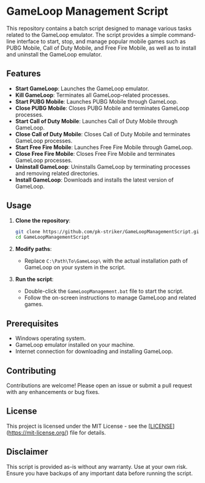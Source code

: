 # GameLoop Management Script

This repository contains a batch script designed to manage various tasks related to the GameLoop emulator. The script provides a simple command-line interface to start, stop, and manage popular mobile games such as PUBG Mobile, Call of Duty Mobile, and Free Fire Mobile, as well as to install and uninstall the GameLoop emulator.

## Features

- **Start GameLoop**: Launches the GameLoop emulator.
- **Kill GameLoop**: Terminates all GameLoop-related processes.
- **Start PUBG Mobile**: Launches PUBG Mobile through GameLoop.
- **Close PUBG Mobile**: Closes PUBG Mobile and terminates GameLoop processes.
- **Start Call of Duty Mobile**: Launches Call of Duty Mobile through GameLoop.
- **Close Call of Duty Mobile**: Closes Call of Duty Mobile and terminates GameLoop processes.
- **Start Free Fire Mobile**: Launches Free Fire Mobile through GameLoop.
- **Close Free Fire Mobile**: Closes Free Fire Mobile and terminates GameLoop processes.
- **Uninstall GameLoop**: Uninstalls GameLoop by terminating processes and removing related directories.
- **Install GameLoop**: Downloads and installs the latest version of GameLoop.

## Usage

1. **Clone the repository**:
   ```bash
   git clone https://github.com/pk-striker/GameLoopManagementScript.git
   cd GameLoopManagementScript
   ```

2. **Modify paths**:
   - Replace `C:\Path\To\GameLoop\` with the actual installation path of GameLoop on your system in the script.

3. **Run the script**:
   - Double-click the `GameLoopManagement.bat` file to start the script.
   - Follow the on-screen instructions to manage GameLoop and related games.

## Prerequisites

- Windows operating system.
- GameLoop emulator installed on your machine.
- Internet connection for downloading and installing GameLoop.

## Contributing

Contributions are welcome! Please open an issue or submit a pull request with any enhancements or bug fixes.

## License

This project is licensed under the MIT License - see the [[LICENSE](LICENSE)](https://mit-license.org/) file for details.

## Disclaimer

This script is provided as-is without any warranty. Use at your own risk. Ensure you have backups of any important data before running the script.
